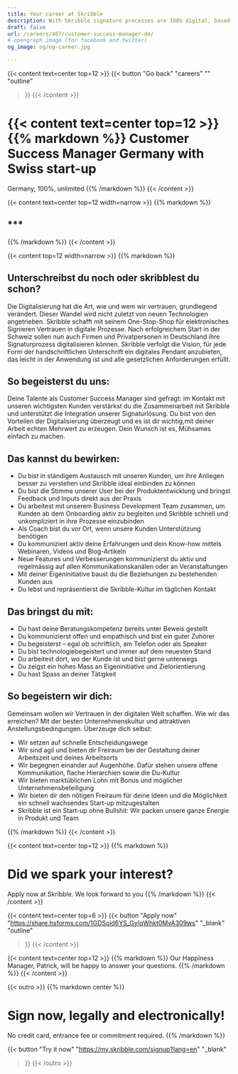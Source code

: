 ```yaml
---
title: Your career at Skribble
description: With Skribble signature processes are 100% digital, based on the qualified electronic signature “QES” - the e-signature, which is equivalent to your hand-written signature according to Swiss and EU law.
draft: false
url: /careers/467/customer-success-manager-de/
# opengraph image (for facebook and twitter)
og_image: og/og-career.jpg

---
```


{{< content text=center top=12 >}}
{{< button
  "Go back"
  "careers"
  ""
  "outline"
>}}
{{< /content >}}

{{< content text=center top=12 >}}
{{% markdown %}}
Customer Success Manager Germany
with Swiss start-up
===============
Germany, 100%, unlimited
{{% /markdown %}}
{{< /content >}}

{{< content text=center top=12 width=narrow >}}
{{% markdown %}}
## ***
{{% /markdown %}}
{{< /content >}}

{{< content top=12 width=narrow >}}
{{% markdown %}}
## Unterschreibst du noch oder skribblest du schon?
Die Digitalisierung hat die Art, wie und wem wir vertrauen, grundlegend verändert. Dieser Wandel wird nicht zuletzt von neuen Technologien angetrieben. Skribble schafft mit seinem One-Stop-Shop für elektronisches Signieren Vertrauen in digitale Prozesse. Nach erfolgreichem Start in der Schweiz sollen nun auch Firmen und Privatpersonen in Deutschland ihre Signaturprozess digitalisieren können. Skribble verfolgt die Vision, für jede Form der handschriftlichen Unterschrift ein digitales Pendant anzubieten, das leicht in der Anwendung ist und alle gesetzlichen Anforderungen erfüllt. 

## So begeisterst du uns:
Deine Talente als Customer Success Manager sind gefragt: im Kontakt mit unseren wichtigsten Kunden verstärkst du die Zusammenarbeit mit Skribble und unterstützt die Integration unserer Signaturlösung. Du bist von den Vorteilen der Digitalisierung überzeugt und es ist dir wichtig,mit deiner Arbeit echten Mehrwert zu erzeugen. Dein Wunsch ist es, Mühsames einfach zu machen.

## Das kannst du bewirken:
- Du bist in ständigem Austausch mit unseren Kunden, um ihre Anliegen besser zu verstehen und Skribble ideal einbinden zu können
- Du bist die Stimme unserer User bei der Produktentwicklung und bringst Feedback und Inputs direkt aus der Praxis
- Du arbeitest mit unserem Business Development Team zusammen, um Kunden ab dem Onboarding aktiv zu begleiten und Skribble schnell und unkompliziert in ihre Prozesse einzubinden
- Als Coach bist du vor Ort, wenn unsere Kunden Unterstützung benötigen
- Du kommuniziert aktiv deine Erfahrungen und dein Know-how mittels Webinaren, Videos und Blog-Artikeln
- Neue Features und Verbesserungen kommunizierst du aktiv und regelmässig auf allen Kommunikationskanälen oder an Veranstaltungen
- Mit deiner Eigeninitiative baust du die Beziehungen zu bestehenden Kunden aus
- Du lebst und repräsentierst die Skribble-Kultur im täglichen Kontakt 

## Das bringst du mit:
- Du hast deine Beratungskompetenz bereits unter Beweis gestellt
- Du kommunizierst offen und empathisch und bist ein guter Zuhörer
- Du begeisterst – egal ob schriftlich, am Telefon oder als Speaker 
- Du bist technologiebegeistert und immer auf dem neuesten Stand
- Du arbeitest dort, wo der Kunde ist und bist gerne unterwegs
- Du zeigst ein hohes Mass an Eigeninitiative und Zielorientierung
- Du hast Spass an deiner Tätigkeit

## So begeistern wir dich:
Gemeinsam wollen wir Vertrauen in der digitalen Welt schaffen. Wie wir das erreichen? Mit der besten Unternehmenskultur und attraktiven Anstellungsbedingungen. Überzeuge dich selbst:

- Wir setzen auf schnelle Entscheidungswege
- Wir sind agil und bieten dir Freiraum bei der Gestaltung deiner Arbeitszeit und deines Arbeitsorts
- Wir begegnen einander auf Augenhöhe. Dafür stehen unsere offene Kommunikation, flache Hierarchien sowie die Du-Kultur
- Wir bieten marktüblichen Lohn mit Bonus und möglicher Unternehmensbeteiligung
- Wir bieten dir den nötigen Freiraum für deine Ideen und die Möglichkeit ein schnell wachsendes Start-up mitzugestalten
- Skribble ist ein Start-up ohne Bullshit: Wir packen unsere ganze Energie in Produkt und Team


{{% /markdown %}}
{{< /content >}}

{{< content text=center top=12 >}}
{{% markdown %}}
# Did we spark your interest?
Apply now at Skribble. We look forward to you
{{% /markdown %}}
{{< /content >}}

{{< content text=center top=6 >}}
{{< button
  "Apply now"
  "https://share.hsforms.com/1GDSoid6YS_GylqWhkt0MvA309ws"
  "_blank"
  "outline"
>}}
{{< /content >}}

{{< content text=center top=12 >}}
{{% markdown %}}
Our Happiness Manager, Patrick, 
will be happy to answer your questions.
{{% /markdown %}}
{{< /content >}}

[//]: # (--------------------------------------------------------------------------------------------------------------)

{{< outro >}}
{{% markdown center %}}
# Sign now, legally and electronically!
No credit card, entrance fee or commitment required.
{{% /markdown %}}

{{< button
  "Try it now"
  "https://my.skribble.com/signup?lang=en"
  "_blank"
>}}
{{< /outro >}}
